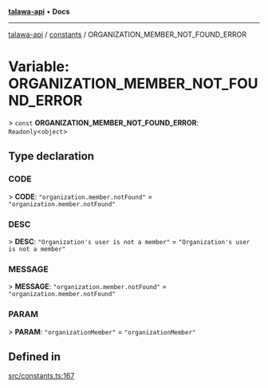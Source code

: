 [**talawa-api**](../../README.md) • **Docs**

***

[talawa-api](../../modules.md) / [constants](../README.md) / ORGANIZATION\_MEMBER\_NOT\_FOUND\_ERROR

# Variable: ORGANIZATION\_MEMBER\_NOT\_FOUND\_ERROR

\> `const` **ORGANIZATION\_MEMBER\_NOT\_FOUND\_ERROR**: `Readonly`\<`object`\>

## Type declaration

### CODE

\> **CODE**: `"organization.member.notFound"` = `"organization.member.notFound"`

### DESC

\> **DESC**: `"Organization's user is not a member"` = `"Organization's user is not a member"`

### MESSAGE

\> **MESSAGE**: `"organization.member.notFound"` = `"organization.member.notFound"`

### PARAM

\> **PARAM**: `"organizationMember"` = `"organizationMember"`

## Defined in

[src/constants.ts:167](https://github.com/PalisadoesFoundation/talawa-api/blob/d0c167bb942c4778fba221c2cdd27665fc7dbf61/src/constants.ts#L167)

